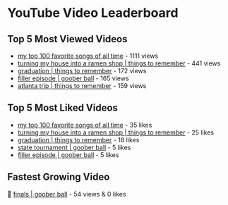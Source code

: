 # YouTube Video Leaderboard

## Top 5 Most Viewed Videos
- [my top 100 favorite songs of all time](https://youtu.be/zYnjnriU374) - 1111 views
- [turning my house into a ramen shop | things to remember](https://youtu.be/RBDZBPQs_fI) - 441 views
- [graduation | things to remember](https://youtu.be/l2r22Se8iw4) - 172 views
- [filler episode | goober ball](https://youtu.be/LVjDQdm-PFc) - 165 views
- [atlanta trip | things to remember](https://youtu.be/aROtkPs8i34) - 159 views

## Top 5 Most Liked Videos
- [my top 100 favorite songs of all time](https://youtu.be/zYnjnriU374) - 35 likes
- [turning my house into a ramen shop | things to remember](https://youtu.be/RBDZBPQs_fI) - 25 likes
- [graduation | things to remember](https://youtu.be/l2r22Se8iw4) - 18 likes
- [state tournament | goober ball](https://youtu.be/Ci5MFGdfzOE) - 5 likes
- [filler episode | goober ball](https://youtu.be/LVjDQdm-PFc) - 5 likes

## Fastest Growing Video
🔹 [finals | goober ball](https://youtu.be/srDTP8KR9QE) - 54 views & 0 likes
